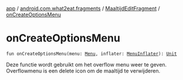 [app](../../index.md) / [android.com.what2eat.fragments](../index.md) / [MaaltijdEditFragment](index.md) / [onCreateOptionsMenu](./on-create-options-menu.md)

# onCreateOptionsMenu

`fun onCreateOptionsMenu(menu: `[`Menu`](https://developer.android.com/reference/android/view/Menu.html)`, inflater: `[`MenuInflater`](https://developer.android.com/reference/android/view/MenuInflater.html)`): `[`Unit`](https://kotlinlang.org/api/latest/jvm/stdlib/kotlin/-unit/index.html)

Deze functie wordt gebruikt om het overflow menu weer te geven.
Overflowmenu is een delete icon om de maaltijd te verwijderen.

